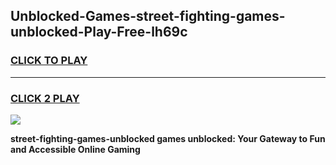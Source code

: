 
## Unblocked-Games-street-fighting-games-unblocked-Play-Free-lh69c
<h3>
<a href="https://premium76.site?title=street-fighting-games-unblocked&ref=17A">CLICK TO PLAY</a></h3>
<hr>

<h3>
<a href="https://premium76.site?title=street-fighting-games-unblocked&ref=17A">CLICK 2 PLAY</a>
  
</h3>

<a href="https://premium76.site?title=street-fighting-games-unblocked&ref=17A"><img src="https://clearcache.store/games.png"></a>


**street-fighting-games-unblocked games unblocked: Your Gateway to Fun and Accessible Online Gaming**

